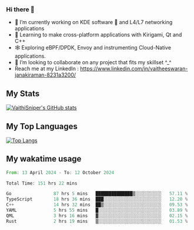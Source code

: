 ### Hi there 👋

- 🔭 I’m currently working on KDE software 💓 and L4/L7 networking applications 
- 📖 Learning to make cross-platform applications with Kirigami, Qt and C++
- 🕸️ Exploring eBPF/DPDK, Envoy and instrumenting Cloud-Native applications. 
- 👯 I’m looking to collaborate on any project that fits my skillset ^_^
- Reach me at my LinkedIn : https://www.linkedin.com/in/vaitheeswaran-janakiraman-8231a3200/

## My Stats
[![VaithiSniper's GitHub stats](https://github-readme-stats.vercel.app/api?username=VaithiSniper&hide=stars&theme=radical)](https://github.com/anuraghazra/github-readme-stats)

## My Top Languages

[![Top Langs](https://github-readme-stats.vercel.app/api/top-langs/?username=VaithiSniper&layout=compact)](https://github.com/anuraghazra/github-readme-stats)

## My wakatime usage

<!--START_SECTION:waka-->

```rust
From: 13 April 2024 - To: 12 October 2024

Total Time: 151 hrs 22 mins

Go                87 hrs 5 mins   ██████████████▒░░░░░░░░░░   57.11 %
TypeScript        18 hrs 36 mins  ███░░░░░░░░░░░░░░░░░░░░░░   12.20 %
C++               14 hrs 32 mins  ██▒░░░░░░░░░░░░░░░░░░░░░░   09.53 %
YAML              5 hrs 55 mins   █░░░░░░░░░░░░░░░░░░░░░░░░   03.89 %
QML               3 hrs 16 mins   ▓░░░░░░░░░░░░░░░░░░░░░░░░   02.15 %
Rust              2 hrs 19 mins   ▒░░░░░░░░░░░░░░░░░░░░░░░░   01.53 %
```

<!--END_SECTION:waka-->
